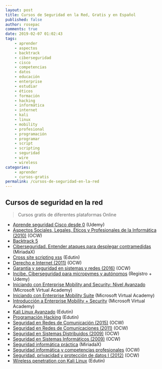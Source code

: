 ```yaml
---
layout: post
title: Cursos de Seguridad en la Red, Gratis y en Español
published: false
author: rosepac
comments: true
date: 2019-02-07 01:02:43
tags:
    - aprender
    - aspectos
    - backtrack
    - ciberseguridad
    - cisco
    - competencias
    - datos
    - educación
    - enterprise
    - estudiar
    - éticos
    - formación
    - hacking
    - informática
    - internet
    - kali
    - linux
    - mobility
    - profesional
    - programación
    - programar
    - script
    - scripting
    - seguridad
    - wire
    - wireless
categories:
    - aprender
    - cursos-gratis
permalink: /cursos-de-seguridad-en-la-red
---
```

## Cursos de seguridad en la red

> Cursos gratis de diferentes plataformas Online

  * [Aprende seguridad Cisco desde 0][1] (Udemy)
  * [Aspectos Sociales, Legales, Éticos y Profesionales de la Informática (2010)][2] (OCW)
  * [Backtrack 5][3]
  * [Ciberseguridad. Entender ataques para desplegar contramedidas][4] (MiriadaX)
  * [Cross site scripting xss][5] (Edutin)
  * [Derecho e Internet (2011)][6] (OCW)
  * [Garantía y seguridad en sistemas y redes (2016)][7] (OCW)
  * [Incibe. Ciberseguridad para micropymes y autónomos][8] (Registro + Udemy)
  * [Iniciando con Enterprise Mobility and Security: Nivel Avanzado][9] (Microsoft Virtual Academy)
  * [Iniciando con Enterprise Mobility Suite][10] (Microsoft Virtual Academy)
  * [Introducción a Enterprise Mobility + Security][11] (Microsoft Virtual Academy)
  * [Kali Linux Avanzado][12] (Edutin)
  * [Programación Hacking][13] (Edutin)
  * [Seguridad en Redes de Comunicación (2015)][14] (OCW)
  * [Seguridad en Redes de Comunicaciones (2011)][15] (OCW)
  * [Seguridad en Sistemas Distribuidos (2009)][16] (OCW)
  * [Seguridad en Sistemas Informáticos (2009)][17] (OCW)
  * [Seguridad informática práctica][18] (MiriadaX)
  * [Seguridad informática y competencias profesionales][19] (OCW)
  * [Seguridad, privacidad y protección de datos I (2012)][20] (OCW)
  * [Wireless penetration con Kali Linux][21] (Edutin)

 [1]: https://www.udemy.com/aprende-seguridad-cisco-desde-0
 [2]: http://ocw.uniovi.es/course/view.php?id=151
 [3]: https://edutin.com/curso-de-Backtrack-5-2044
 [4]: https://miriadax.net/web/ciberseguridad-entender-los-ataques-para-desplegar-contramedidas-2-edicion-
 [5]: https://edutin.com/curso-de-cross-site-scripting-3107
 [6]: http://ocw.uv.es/ciencias-sociales-y-juridicas/plant/Course_listing
 [7]: https://ocw.unican.es/course/view.php?id=16
 [8]: https://www.incibe.es/formacion/ciberseguridad-para-micropymes-y-autonomos
 [9]: https://mva.microsoft.com/es-es/training-courses/iniciando-con-enterprise-mobility-and-security-nivel-avanzado-17783
 [10]: https://mva.microsoft.com/es-es/training-courses/iniciando-con-enterprise-mobility-suite-16961
 [11]: https://mva.microsoft.com/es-es/training-courses/introduccin-a-enterprise-mobility-security-17101
 [12]: https://edutin.com/curso-de-kali-linux-avanzado-3758
 [13]: https://edutin.com/curso-de-hacking-3106
 [14]: https://ocw.unican.es/course/view.php?id=28
 [15]: http://ocw.bib.upct.es/course/view.php?id=102
 [16]: http://ocw.uc3m.es/ingenieria-informatica/seguridad-en-sistemas-distribuidos
 [17]: http://ocw.uv.es/ingenieria-y-arquitectura/seguridad/Course_listing
 [18]: https://miriadax.net/web/seguridad-informatica-practica
 [19]: https://ocw.uca.es/course/view.php?id=55
 [20]: http://ocw.uv.es/ciencias-sociales-y-juridicas/seguridad-privacidad-y-proteccion-de-datos-i/Course_listing
 [21]: https://edutin.com/curso-de-wireless-penetration-testing-con-kali-linux-3757